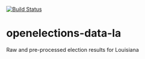 [![Build Status](https://github.com/openelections/openelections-data-la/actions/workflows/data_tests.yml/badge.svg?branch=master)](https://github.com/openelections/openelections-data-la/actions/workflows/data_tests.yml?query=branch%3Amaster)

# openelections-data-la
Raw and pre-processed election results for Louisiana
